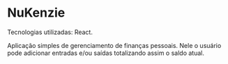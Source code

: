 # NuKenzie

Tecnologias utilizadas: React.

Aplicação simples de gerenciamento de finanças pessoais. Nele o usuário pode adicionar entradas e/ou saídas totalizando assim o saldo atual.
